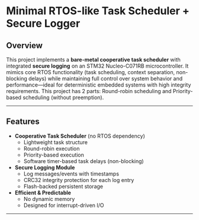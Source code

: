 # Minimal RTOS-like Task Scheduler + Secure Logger

## Overview

This project implements a **bare-metal cooperative task scheduler** with integrated **secure logging** on an STM32 Nucleo-C071RB microcontroller. It mimics core RTOS functionality (task scheduling, context separation, non-blocking delays) while maintaining full control over system behavior and performance—ideal for deterministic embedded systems with high integrity requirements. This project has 2 parts: Round-robin scheduling and Priority-based scheduling (without preemption).

---

## Features

- **Cooperative Task Scheduler** (no RTOS dependency)
  - Lightweight task structure
  - Round-robin execution
  - Priority-based execution
  - Software timer-based task delays (non-blocking)
- **Secure Logging Module**
  - Log messages/events with timestamps
  - CRC32 integrity protection for each log entry
  - Flash-backed persistent storage
- **Efficient & Predictable**
  - No dynamic memory
  - Designed for interrupt-driven I/O

---



